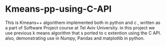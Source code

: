 # Kmeans-pp-using-C-API
This is Kmeans++ algorithem implemented both in python and c , written as a part of Software Project course at Tel Aviv University. in this project we use previous k means algorithm that s ported to c extention using the C API. also, demonstrating use in Numpy, Pandas and matplotlib in python. 

